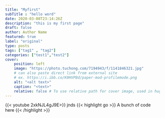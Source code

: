 ```yaml
---
title: "Myfirst"
subTitle : "hello word"
date: 2020-03-08T23:14:26Z
description: "this is my first page"
draft: false
author: Author Name
featured: true
label: "original"
type: posts
tags: ["tag1" , "tag2"]
categories: ["test1","test2"]
cover:
    position: left
    image: "https://photo.tuchong.com/7194943/f/1141846321.jpg"
    # can also paste direct link from external site
    # ex. https://i.ibb.co/K0HVPBd/paper-mod-profilemode.png
    alt: "<alt text>"
    caption: "<text>"
    relative: false # To use relative path for cover image, used in hugo Page-bundles
---
```

{{< youtube 2xkNJL4gJ9E>}}
jnds
{{< highlight go >}} A bunch of code here {{< /highlight >}}